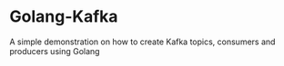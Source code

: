 # Golang-Kafka
A simple demonstration on how to create Kafka topics, consumers and producers using Golang
